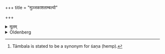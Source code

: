 +++
title = "मुञ्जकाशताम्बल्यो"

+++

<details><summary>मूलम्</summary>

मुञ्जकाशताम्बल्यो रशनाः १०
</details>

<details><summary>Oldenberg</summary>

10. [^5]  Their girdles are made of Muñja grass, of Kāśa grass, of Tāmbala.


[^5]:  Tāmbala is stated to be a synonym for śaṇa (hemp).
</details>
